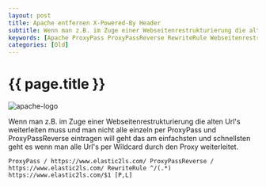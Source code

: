 ```yaml
---
layout: post
title: Apache entfernen X-Powered-By Header
subtitle: Wenn man z.B. im Zuge einer Webseitenrestrukturierung die alten Url's weiterleiten muss und man nicht alle einzeln per ProxyPass und ProxyPassReverse eintragen will geht das am einfachsten und schnellsten geht es wenn man alle Url's per Wildcard durch den Proxy weiterleitet.
keywords: [Apache ProxyPass ProxyPassReverse RewriteRule Webseitenrestrukturierung Wildcard Proxy Serverversionsnummer Apache/2.4.29]
categories: [Old]
---
```

# {{ page.title }}

![apache-logo](../../img/apache-logo-300x300.webp)

Wenn man z.B. im Zuge einer Webseitenrestrukturierung die alten Url's weiterleiten muss und man nicht alle einzeln per ProxyPass und ProxyPassReverse eintragen will geht das am einfachsten und schnellsten geht es wenn man alle Url's per Wildcard durch den Proxy weiterleitet.

```
ProxyPass / https://www.elastic2ls.com/ ProxyPassReverse / https://www.elastic2ls.com/ RewriteRule ^/(.*) https://www.elastic2ls.com/$1 [P,L]
```
